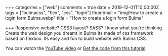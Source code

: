 +++
categories = ["web"]
comments = true
date = 2019-12-01T10:00:00Z
tags = ["bulmacss", "flex", "css", "login"]
thumbnail = "img/How to create a login form Bulma.webp"
title = "How to create a login form Bulma"

+++
Responsive website? CSS3 layout? SASS? I know what you're thinking. Create the web design you dreamt in Bulma its made of css framework based on flexbox. Its easy and fun to build website with Bulma CSS. 

You can watch the [YouTube video](https://youtu.be/t2wzPmfAEi4) or [Get the code from this tutorial](https://github.com/sen-coder/How-to-create-a-login-form-Bulma).